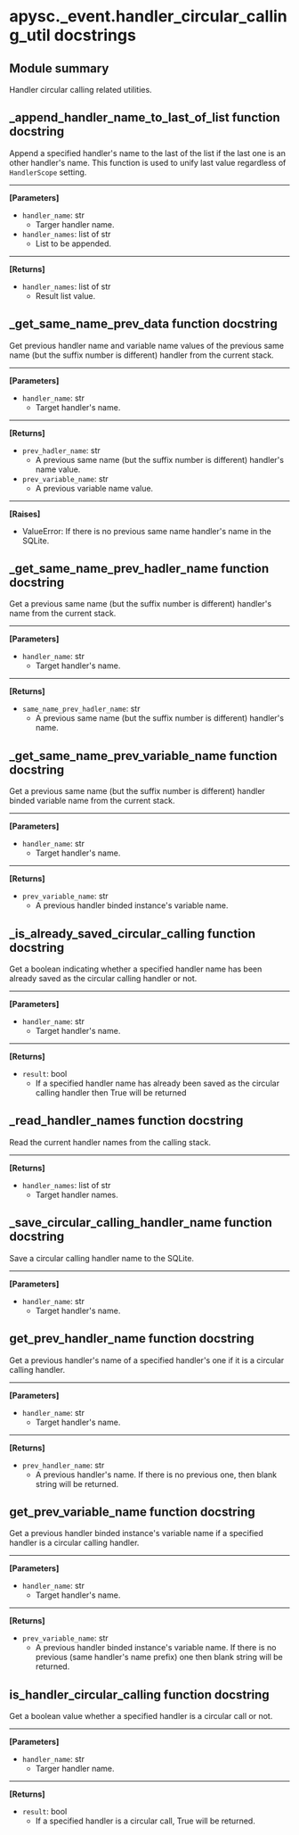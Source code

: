 # apysc._event.handler_circular_calling_util docstrings

## Module summary

Handler circular calling related utilities.

## _append_handler_name_to_last_of_list function docstring

Append a specified handler's name to the last of the list if the last one is an other handler's name. This function is used to unify last value regardless of `HandlerScope` setting.<hr>

**[Parameters]**

- `handler_name`: str
  - Targer handler name.
- `handler_names`: list of str
  - List to be appended.

<hr>

**[Returns]**

- `handler_names`: list of str
  - Result list value.

## _get_same_name_prev_data function docstring

Get previous handler name and variable name values of the previous same name (but the suffix number is different) handler from the current stack.<hr>

**[Parameters]**

- `handler_name`: str
  - Target handler's name.

<hr>

**[Returns]**

- `prev_hadler_name`: str
  - A previous same name (but the suffix number is different) handler's name value.
- `prev_variable_name`: str
  - A previous variable name value.

<hr>

**[Raises]**

- ValueError: If there is no previous same name handler's name in the SQLite.

## _get_same_name_prev_hadler_name function docstring

Get a previous same name (but the suffix number is different) handler's name from the current stack.<hr>

**[Parameters]**

- `handler_name`: str
  - Target handler's name.

<hr>

**[Returns]**

- `same_name_prev_hadler_name`: str
  - A previous same name (but the suffix number is different) handler's name.

## _get_same_name_prev_variable_name function docstring

Get a previous same name (but the suffix number is different) handler binded variable name from the current stack.<hr>

**[Parameters]**

- `handler_name`: str
  - Target handler's name.

<hr>

**[Returns]**

- `prev_variable_name`: str
  - A previous handler binded instance's variable name.

## _is_already_saved_circular_calling function docstring

Get a boolean indicating whether a specified handler name has been already saved as the circular calling handler or not.<hr>

**[Parameters]**

- `handler_name`: str
  - Target handler's name.

<hr>

**[Returns]**

- `result`: bool
  - If a specified handler name has already been saved as the circular calling handler then True will be returned

## _read_handler_names function docstring

Read the current handler names from the calling stack.<hr>

**[Returns]**

- `handler_names`: list of str
  - Target handler names.

## _save_circular_calling_handler_name function docstring

Save a circular calling handler name to the SQLite.<hr>

**[Parameters]**

- `handler_name`: str
  - Target handler's name.

## get_prev_handler_name function docstring

Get a previous handler's name of a specified handler's one if it is a circular calling handler.<hr>

**[Parameters]**

- `handler_name`: str
  - Target handler's name.

<hr>

**[Returns]**

- `prev_handler_name`: str
  - A previous handler's name. If there is no previous one, then blank string will be returned.

## get_prev_variable_name function docstring

Get a previous handler binded instance's variable name if a specified handler is a circular calling handler.<hr>

**[Parameters]**

- `handler_name`: str
  - Target handler's name.

<hr>

**[Returns]**

- `prev_variable_name`: str
  - A previous handler binded instance's variable name. If there is no previous (same handler's name prefix) one then blank string will be returned.

## is_handler_circular_calling function docstring

Get a boolean value whether a specified handler is a circular call or not.<hr>

**[Parameters]**

- `handler_name`: str
  - Targer handler name.

<hr>

**[Returns]**

- `result`: bool
  - If a specified handler is a circular call, True will be returned.